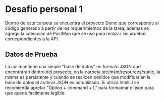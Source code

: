 # Desafio personal 1

Dentro de esta carpeta se encuentra el proyecto Demo que corresponde al código generado a partir de los requerimientos de la tarea, ademas se agrego la colección de PostMan que se uso para realizar las pruebas correspondientes a la API.


## Datos de Prueba
La api mantiene una simple "base de datos" en formato JSON que encontraran dentro del proyecto, en la carpeta src/main/resources/static, la misma es persistente y cuando se realicen pedidos que modificarían la base de datos el archivo JSON es actualizado. Si utiliza IntelliJ se recomienda apretar "Option + command + L" para formatear el json para que quede facilmente legible.
